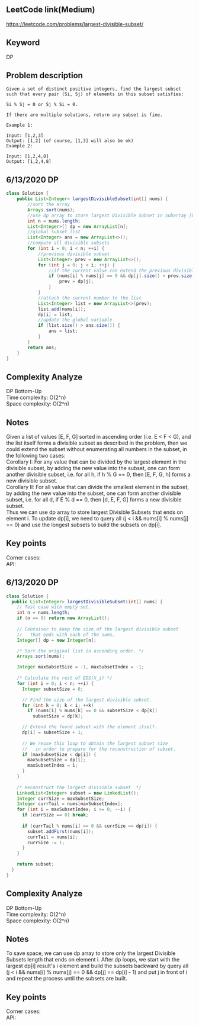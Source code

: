 ## LeetCode link(Medium)
https://leetcode.com/problems/largest-divisible-subset/

## Keyword
DP

## Problem description
```
Given a set of distinct positive integers, find the largest subset such that every pair (Si, Sj) of elements in this subset satisfies:

Si % Sj = 0 or Sj % Si = 0.

If there are multiple solutions, return any subset is fine.

Example 1:

Input: [1,2,3]
Output: [1,2] (of course, [1,3] will also be ok)
Example 2:

Input: [1,2,4,8]
Output: [1,2,4,8]
```

## 6/13/2020 DP

```java
class Solution {
    public List<Integer> largestDivisibleSubset(int[] nums) {
        //sort the array
        Arrays.sort(nums);
        //use dp array to store largest Divisible Subset in subarray [0, i]
        int n = nums.length;
        List<Integer>[] dp = new ArrayList[n];
        //global subset list
        List<Integer> ans = new ArrayList<>();
        //compute all divisible subsets
        for (int i = 0; i < n; ++i) {
            //previous divisible subset
            List<Integer> prev = new ArrayList<>();
            for (int j = 0; j < i; ++j) {
                //if the current value can extend the previous divisible subsets and the length would be longer
                if (nums[i] % nums[j] == 0 && dp[j].size() > prev.size()) {
                    prev = dp[j];
                }
            }
            //attach the current number to the list
            List<Integer> list = new ArrayList<>(prev);
            list.add(nums[i]);
            dp[i] = list;
            //update the global variable
            if (list.size() > ans.size()) {
                ans = list;
            }
        }
        return ans;
    }
}
```

## Complexity Analyze
DP Bottom-Up\
Time complexity: O(2^n)\
Space complexity: O(2^n)

## Notes
Given a list of values [E, F, G] sorted in ascending order (i.e. E < F < G), and the list itself forms a divisible subset as described in the problem, then we could extend the subset without enumerating all numbers in the subset, in the following two cases:\
Corollary I: For any value that can be divided by the largest element in the divisible subset, by adding the new value into the subset, one can form another divisible subset, i.e. for all h, if h % G == 0, then [E, F, G, h] forms a new divisible subset.\
Corollary II: For all value that can divide the smallest element in the subset, by adding the new value into the subset, one can form another divisible subset, i.e. for all d, if E % d == 0, then [d, E, F, G] forms a new divisible subset.\
Thus we can use dp array to store largest Divisible Subsets that ends on element i. To update dp[i], we need to query all (j < i && nums[i] % nums[j] == 0) and use the longest subsets to build the subsets on dp[i].

## Key points
Corner cases: \
API:

## 6/13/2020 DP

```java
class Solution {
  public List<Integer> largestDivisibleSubset(int[] nums) {
    // Test case with empty set.
    int n = nums.length;
    if (n == 0) return new ArrayList();
        
    // Container to keep the size of the largest divisible subset
    //   that ends with each of the nums.
    Integer[] dp = new Integer[n];

    /* Sort the original list in ascending order. */
    Arrays.sort(nums);

    Integer maxSubsetSize = -1, maxSubsetIndex = -1;
    
    /* Calculate the rest of EDS(X_i) */
    for (int i = 0; i < n; ++i) {
      Integer subsetSize = 0;

      // Find the size of the largest divisible subset.
      for (int k = 0; k < i; ++k) 
        if (nums[i] % nums[k] == 0 && subsetSize < dp[k])
          subsetSize = dp[k];

      // Extend the found subset with the element itself.
      dp[i] = subsetSize + 1;
    
      // We reuse this loop to obtain the largest subset size 
      //   in order to prepare for the reconstruction of subset.
      if (maxSubsetSize < dp[i]) {
        maxSubsetSize = dp[i];
        maxSubsetIndex = i;
      }
    }
    
    /* Reconstruct the largest divisible subset  */
    LinkedList<Integer> subset = new LinkedList();
    Integer currSize = maxSubsetSize;
    Integer currTail = nums[maxSubsetIndex];
    for (int i = maxSubsetIndex; i >= 0; --i) {
      if (currSize == 0) break;
    
      if (currTail % nums[i] == 0 && currSize == dp[i]) {
        subset.addFirst(nums[i]);
        currTail = nums[i];
        currSize -= 1;
      }
    }

    return subset;
  }  
}
```

## Complexity Analyze
DP Bottom-Up\
Time complexity: O(2^n)\
Space complexity: O(2^n)

## Notes
To save space, we can use dp array to store only the largest Divisible Subsets length that ends on element i. After dp loops, we start with the largest dp[i] result's i element and build the subsets backward by query all (j < i && nums[i] % nums[j] == 0 && dp[j] == dp[i] - 1) and put j in front of i and repeat the process until the subsets are built. 
## Key points
Corner cases: \
API:
